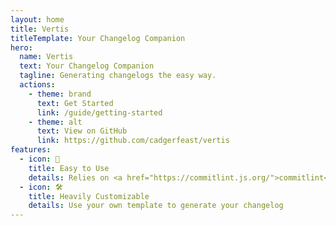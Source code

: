 ```yaml
---
layout: home
title: Vertis
titleTemplate: Your Changelog Companion
hero:
  name: Vertis
  text: Your Changelog Companion
  tagline: Generating changelogs the easy way.
  actions:
    - theme: brand
      text: Get Started
      link: /guide/getting-started
    - theme: alt
      text: View on GitHub
      link: https://github.com/cadgerfeast/vertis
features:
  - icon: 🍰
    title: Easy to Use
    details: Relies on <a href="https://commitlint.js.org/">commitlint</a> and squash merging to generate cool changelogs
  - icon: 🛠️
    title: Heavily Customizable
    details: Use your own template to generate your changelog
---
```

